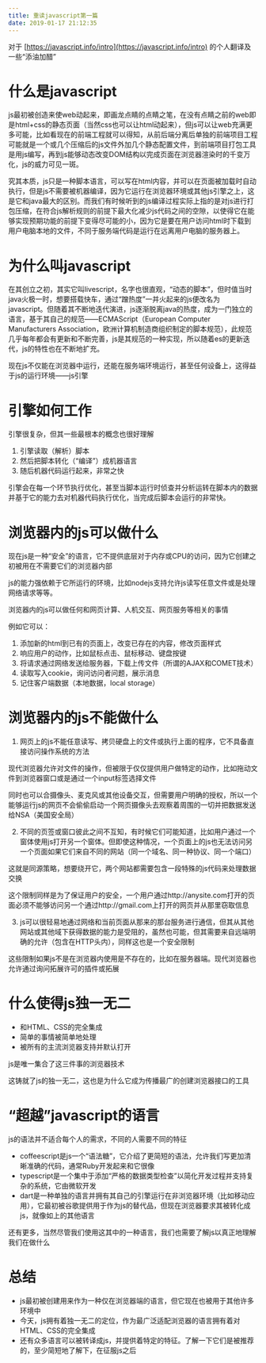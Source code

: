 ```yaml
---
title: 重读javascript第一篇
date: 2019-01-17 21:12:35
---
```


对于 [https://javascript.info/intro](https://javascript.info/intro) 的个人翻译及一些“添油加醋”

# 什么是javascript

js最初被创造来使web动起来，即画龙点睛的点睛之笔，在没有点睛之前的web即是html+css的静态页面（当然css也可以让html动起来），但js可以让web充满更多可能，比如看现在的前端工程就可以得知，从前后端分离后单独的前端项目工程可能就是一个或几个压缩后的js文件外加几个静态配置文件，到前端项目打包工具是用js编写，再到js能够动态改变DOM结构以完成页面在浏览器渲染时的千变万化，js的威力可见一斑。

究其本质，js只是一种脚本语言，可以写在html内容，并可以在页面被加载时自动执行，但是js不需要被机器编译，因为它运行在浏览器环境或其他js引擎之上，这是它和java最大的区别。而我们有时候听到的js编译过程实际上指的是对js进行打包压缩，在符合js解析规则的前提下最大化减少js代码之间的空隙，以使得它在能够实现预期功能的前提下变得尽可能的小，因为它是要在用户访问html时下载到用户电脑本地的文件，不同于服务端代码是运行在远离用户电脑的服务器上。

# 为什么叫javascript

在其创立之初，其实它叫livescript，名字也很直观，“动态的脚本”，但时值当时java火极一时，想要搭载快车，通过“蹭热度”一并火起来的js便改名为javascript。但随着其不断地迭代演进，js逐渐脱离java的热度，成为一门独立的语言，基于其自己的规范——ECMAScript（European Computer Manufacturers Association，欧洲计算机制造商组织制定的脚本规范），此规范几乎每年都会有更新和不断完善，js是其规范的一种实现，所以随着es的更新迭代，js的特性也在不断地扩充。

现在js不仅能在浏览器中运行，还能在服务端环境运行，甚至任何设备上，这得益于js的运行环境——js引擎

# 引擎如何工作

引擎很复杂，但其一些最根本的概念也很好理解

1. 引擎读取（解析）脚本
2. 然后把脚本转化（“编译”）成机器语言
3. 随后机器代码运行起来，非常之快

引擎会在每一个环节执行优化，甚至当脚本运行时侦查并分析运转在脚本内的数据并基于它的能力去对机器代码执行优化，当完成后脚本会运行的非常快。

# 浏览器内的js可以做什么

现在js是一种“安全”的语言，它不提供底层对于内存或CPU的访问，因为它创建之初被用在不需要它们的浏览器内部

js的能力强依赖于它所运行的环境，比如nodejs支持允许js读写任意文件或是处理网络请求等等。

浏览器内的js可以做任何和网页计算、人机交互、网页服务等相关的事情

例如它可以：

1. 添加新的html到已有的页面上，改变已存在的内容，修改页面样式
2. 响应用户的动作，比如鼠标点击、鼠标移动、键盘按键
3. 将请求通过网络发送给服务器，下载上传文件（所谓的AJAX和COMET技术）
4. 读取写入cookie，询问访问者问题，展示消息
5. 记住客户端数据（本地数据，local storage）

# 浏览器内的js不能做什么

1. 网页上的js不能任意读写、拷贝硬盘上的文件或执行上面的程序，它不具备直接访问操作系统的方法

现代浏览器允许对文件的操作，但被限于仅仅提供用户做特定的动作，比如拖动文件到浏览器窗口或是通过一个input标签选择文件

同时也可以合摄像头、麦克风或其他设备交互，但需要用户明确的授权，所以一个能够运行js的网页不会偷偷启动一个网页摄像头去观察着周围的一切并把数据发送给NSA（美国安全局）

2. 不同的页签或窗口彼此之间不互知，有时候它们可能知道，比如用户通过一个窗体使用js打开另一个窗体。但即使这种情况，一个页面上的js也无法访问另一个页面如果它们来自不同的网站（同一个域名、同一种协议、同一个端口）

这就是同源策略，想要绕开它，两个网站都需要包含一段特殊的js代码来处理数据交换

这个限制同样是为了保证用户的安全，一个用户通过http://anysite.com打开的页面必须不能够访问另一个通过http://gmail.com上打开的网页并从那里窃取信息

3. js可以很轻易地通过网络和当前页面从那来的那台服务进行通信，但其从其他网站或其他域下获得数据的能力是受阻的，虽然也可能，但其需要来自远端明确的允许（包含在HTTP头内），同样这也是一个安全限制

这些限制如果js不是在浏览器内使用是不存在的，比如在服务器端。现代浏览器也允许通过询问拓展许可的插件或拓展

# 什么使得js独一无二

- 和HTML、CSS的完全集成
- 简单的事情被简单地处理
- 被所有的主流浏览器支持并默认打开

js是唯一集合了这三件事的浏览器技术

这铸就了js的独一无二，这也是为什么它成为传播最广的创建浏览器接口的工具

# “超越”javascript的语言

js的语法并不适合每个人的需求，不同的人需要不同的特征

- coffeescript是js一个“语法糖”，它介绍了更简短的语法，允许我们写更加清晰准确的代码，通常Ruby开发起来和它很像
- typescript是一个集中于添加“严格的数据类型检查”以简化开发过程并支持复杂的系统，它由微软开发
- dart是一种单独的语言并拥有其自己的引擎运行在非浏览器环境（比如移动应用），它最初被谷歌提供用于作为js的替代品，但现在浏览器要求其被转化成js，就像如上的其他语言

还有更多，当然尽管我们使用这其中的一种语言，我们也需要了解js以真正地理解我们在做什么

# 总结

- js最初被创建用来作为一种仅在浏览器端的语言，但它现在也被用于其他许多环境中
- 今天，js拥有着独一无二的定位，作为最广泛适配浏览器的语言拥有着对HTML、CSS的完全集成
- 还有众多语言可以被转译成js，并提供着特定的特征。了解一下它们是被推荐的，至少简短地了解下，在征服js之后

